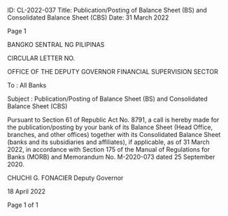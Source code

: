 ID: CL-2022-037
Title: Publication/Posting of Balance Sheet (BS) and Consolidated Balance Sheet (CBS)
Date: 31 March 2022

Page 1

BANGKO SENTRAL NG PILIPINAS

CIRCULAR LETTER NO.

OFFICE OF THE DEPUTY GOVERNOR FINANCIAL SUPERVISION SECTOR

To : All Banks

Subject : Publication/Posting of Balance Sheet (BS) and Consolidated Balance Sheet (CBS)

Pursuant to Section 61 of Republic Act No. 8791, a call is hereby made for the publication/posting by your bank of its Balance Sheet (Head Office, branches, and other offices) together with its Consolidated Balance Sheet (banks and its subsidiaries and affiliates), if applicable, as of 31 March 2022, in accordance with Section 175 of the Manual of Regulations for Banks (MORB) and Memorandum No. M-2020-073 dated 25 September 2020.

CHUCHI G. FONACIER Deputy Governor

18 April 2022

Page 1 of 1